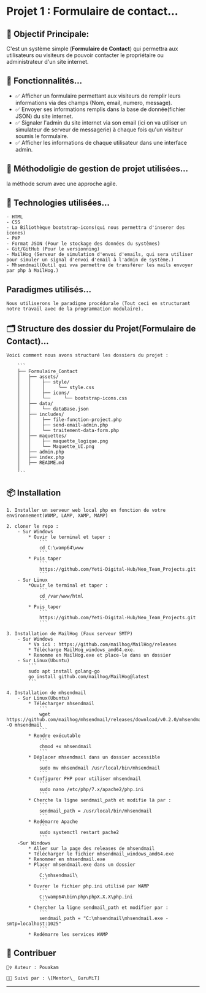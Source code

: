 # Projet 1 : Formulaire de contact... 


## 🎯 Objectif Principale:
C'est un système simple (**Formulaire de Contact**) qui permettra aux utilisateurs ou visiteurs de pouvoir contacter le propriétaire ou administrateur d'un site internet.

## 🚀 Fonctionnalités...

- ✅ Afficher un formulaire permettant aux visiteurs de remplir leurs informations via des champs (Nom, email, numero, message).
- ✅ Envoyer ses informations remplis dans la base de donnée(fichier JSON) du site internet.
- ✅  Signaler l'admin du site internet via son email (ici on va utiliser un simulateur de serveur de messagerie) à chaque fois qu'un visiteur soumis le formulaire.
- ✅  Afficher les informations de chaque utilisateur dans une interface admin.

## 🧰 Méthodoligie de gestion de projet utilisées...

la méthode scrum avec une approche agile.

## 🧠 Technologies utilisées...

    - HTML
    - CSS
    - La Biliothèque bootstrap-icons(qui nous permettra d'inserer des icones)
    - PHP
    - Format JSON (Pour le stockage des données du systèmes)
    - Git/GitHub (Pour le versionning)
    - MailHog (Serveur de simulation d'envoi d'emails, qui sera utiliser pour simuler un signal d'envoi d'email à l'admin de système.)
    - Mhsendmail(Outil qui vva permettre de transférer les mails envoyer par php à MailHog.)

## Paradigmes utilisés...

    Nous utiliserons le paradigme procédurale (Tout ceci en structurant notre travail avec de la programmation modulaire).

## 🗂️ Structure des dossier du Projet(**Formulaire de Contact**)...

    Voici comment nous avons structuré les dossiers du projet :

        ```
        ├── Formulaire_Contact
        │   ├── assets/
        │   │    ├── style/
        │   │    │     └── style.css
        │   │    ├── icons/
        │   │    └──     └── bootstrap-icons.css
        │   ├── data/
        │   │    └── dataBase.json
        │   ├── includes/
        │   │    ├── file-function-project.php
        │   │    ├── send-email-admin.php
        │   │    └── traitement-data-form.php
        │   ├── maquettes/
        │   │    ├── maquette_logique.png 
        │   │    └── Maquette_UI.png
        │   ├── admin.php     
        │   ├── index.php 
        │   ├── README.md
        │ 
        ```

## 📦 Installation

    1. Installer un serveur web local php en fonction de votre environnement(WAMP, LAMP, XAMP, MAMP)

    2. cloner le repo :
        - Sur Windows
            * Ouvir le terminal et taper :
                ```
                cd C:\wamp64\www
                ```
            * Puis taper
                ```
                https://github.com/Yeti-Digital-Hub/Neo_Team_Projects.git
                ```
        - Sur Linux
            *Ouvir le terminal et taper :
                ```
                cd /var/www/html
                ```
            * Puis taper
                ```
                https://github.com/Yeti-Digital-Hub/Neo_Team_Projects.git
                ```

    3. Installation de MailHog (Faux serveur SMTP)
        - Sur Windows 
            * Va ici : https://github.com/mailhog/MailHog/releases
            * Télécharge MailHog_windows_amd64.exe.
            * Renomme en MailHog.exe et place-le dans un dossier
        - Sur Linux(Ubuntu)
            ```
            sudo apt install golang-go
            go install github.com/mailhog/MailHog@latest
            ```
    
    4. Installation de mhsendmail
        - Sur Linux(Ubuntu)
            * Télécharger mhsendmail
                ```
                wget https://github.com/mailhog/mhsendmail/releases/download/v0.2.0/mhsendmail_linux_amd64 -O mhsendmail
                ```
            * Rendre exécutable
                ```
                chmod +x mhsendmail
                ```
            * Déplacer mhsendmail dans un dossier accessible
                ```
                sudo mv mhsendmail /usr/local/bin/mhsendmail
                ```
            * Configurer PHP pour utiliser mhsendmail
                ```
                sudo nano /etc/php/7.x/apache2/php.ini
                ```
            * Cherche la ligne sendmail_path et modifie là par :
                ```
                sendmail_path = /usr/local/bin/mhsendmail
                ```
            * Redémarre Apache
                ```
                sudo systemctl restart pache2
                ```
        -Sur Windows
            * Aller sur la page des releases de mhsendmail
            * Télécharger le fichier mhsendmail_windows_amd64.exe
            * Renommer en mhsendmail.exe
            * Placer mhsendmail.exe dans un dossier
                ```
                C:\mhsendmail\
                ```
            * Ouvrer le fichier php.ini utilisé par WAMP
                ```
                C:\wamp64\bin\php\phpX.X.X\php.ini
                ```
            * Chercher la ligne sendmail_path et modifier par :
                ```
                sendmail_path = "C:\mhsendmail\mhsendmail.exe -smtp=localhost:1025"
                ```
            * Redémarre les services WAMP



## 🤝 Contribuer

    🙋‍♀️ Auteur : Pouakam
    
    🧑‍🏫 Suivi par : \[Mentor\_ GuruMiT]

---